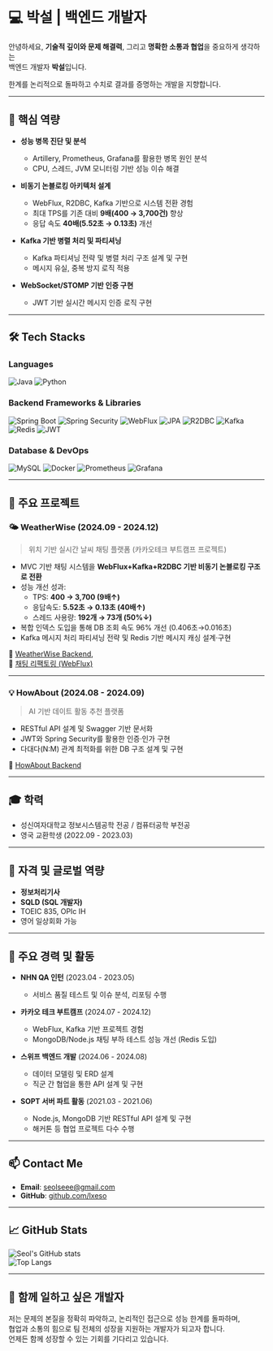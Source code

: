 # 💻 박설 | 백엔드 개발자

안녕하세요, **기술적 깊이와 문제 해결력**, 그리고 **명확한 소통과 협업**을 중요하게 생각하는  
백엔드 개발자 **박설**입니다.

한계를 논리적으로 돌파하고 수치로 결과를 증명하는 개발을 지향합니다.

---

## 🚀 핵심 역량

- **성능 병목 진단 및 분석**
  - Artillery, Prometheus, Grafana를 활용한 병목 원인 분석
  - CPU, 스레드, JVM 모니터링 기반 성능 이슈 해결

- **비동기 논블로킹 아키텍처 설계**
  - WebFlux, R2DBC, Kafka 기반으로 시스템 전환 경험
  - 최대 TPS를 기존 대비 **9배(400 → 3,700건)** 향상
  - 응답 속도 **40배(5.52초 → 0.13초)** 개선

- **Kafka 기반 병렬 처리 및 파티셔닝**
  - Kafka 파티셔닝 전략 및 병렬 처리 구조 설계 및 구현
  - 메시지 유실, 중복 방지 로직 적용

- **WebSocket/STOMP 기반 인증 구현**
  - JWT 기반 실시간 메시지 인증 로직 구현

---

## 🛠️ Tech Stacks

### Languages

![Java](https://img.shields.io/badge/Java-007396?style=flat&logo=java&logoColor=white)
![Python](https://img.shields.io/badge/Python-3776AB?style=flat&logo=python&logoColor=white)

### Backend Frameworks & Libraries

![Spring Boot](https://img.shields.io/badge/Spring_Boot-6DB33F?style=flat&logo=spring-boot&logoColor=white)
![Spring Security](https://img.shields.io/badge/Spring_Security-6DB33F?style=flat&logo=spring-security&logoColor=white)
![WebFlux](https://img.shields.io/badge/WebFlux-61DAFB?style=flat&logo=spring&logoColor=white)
![JPA](https://img.shields.io/badge/JPA-blue?style=flat)
![R2DBC](https://img.shields.io/badge/R2DBC-blueviolet?style=flat)
![Kafka](https://img.shields.io/badge/Kafka-231F20?style=flat&logo=apachekafka&logoColor=white)
![Redis](https://img.shields.io/badge/Redis-DC382D?style=flat&logo=redis&logoColor=white)
![JWT](https://img.shields.io/badge/JWT-000000?style=flat&logo=jsonwebtokens&logoColor=white)

### Database & DevOps

![MySQL](https://img.shields.io/badge/MySQL-4479A1?style=flat&logo=mysql&logoColor=white)
![Docker](https://img.shields.io/badge/Docker-2496ED?style=flat&logo=docker&logoColor=white)
![Prometheus](https://img.shields.io/badge/Prometheus-E6522C?style=flat&logo=prometheus&logoColor=white)
![Grafana](https://img.shields.io/badge/Grafana-F46800?style=flat&logo=grafana&logoColor=white)

---

## 📌 주요 프로젝트

### 🌤️ WeatherWise (2024.09 - 2024.12)

> 위치 기반 실시간 날씨 채팅 플랫폼 (카카오테크 부트캠프 프로젝트)

- MVC 기반 채팅 시스템을 **WebFlux+Kafka+R2DBC 기반 비동기 논블로킹 구조로 전환**
- 성능 개선 성과:
  - TPS: **400 → 3,700 (9배↑)**
  - 응답속도: **5.52초 → 0.13초 (40배↑)**
  - 스레드 사용량: **192개 → 73개 (50%↓)**
- 복합 인덱스 도입을 통해 DB 조회 속도 96% 개선 (0.406초→0.016초)
- Kafka 메시지 처리 파티셔닝 전략 및 Redis 기반 메시지 캐싱 설계·구현

🔗 [WeatherWise Backend](https://github.com/KTB-IDLE/WeatherWise-Server),  
🔗 [채팅 리팩토링 (WebFlux)](https://github.com/KTB-IDLE/WeatherWise-Server-Chatting)

---

### 💡 HowAbout (2024.08 - 2024.09)

> AI 기반 데이트 활동 추천 플랫폼

- RESTful API 설계 및 Swagger 기반 문서화
- JWT와 Spring Security를 활용한 인증·인가 구현
- 다대다(N:M) 관계 최적화를 위한 DB 구조 설계 및 구현

🔗 [HowAbout Backend](https://github.com/HowwAbout/Backend)

---

## 🎓 학력

- 성신여자대학교 정보시스템공학 전공 / 컴퓨터공학 부전공
- 영국 교환학생 (2022.09 - 2023.03)

---

## 📜 자격 및 글로벌 역량

- **정보처리기사**
- **SQLD (SQL 개발자)**
- TOEIC 835, OPIc IH
- 영어 일상회화 가능

---

## 🏃 주요 경력 및 활동

- **NHN QA 인턴** (2023.04 - 2023.05)
  - 서비스 품질 테스트 및 이슈 분석, 리포팅 수행

- **카카오 테크 부트캠프** (2024.07 - 2024.12)
  - WebFlux, Kafka 기반 프로젝트 경험
  - MongoDB/Node.js 채팅 부하 테스트 성능 개선 (Redis 도입)

- **스위프 백엔드 개발** (2024.06 - 2024.08)
  - 데이터 모델링 및 ERD 설계
  - 직군 간 협업을 통한 API 설계 및 구현

- **SOPT 서버 파트 활동** (2021.03 - 2021.06)
  - Node.js, MongoDB 기반 RESTful API 설계 및 구현
  - 해커톤 등 협업 프로젝트 다수 수행

---

## 📫 Contact Me

- **Email**: [seolseee@gmail.com](mailto:seolseee@gmail.com)
- **GitHub**: [github.com/lxeso](https://github.com/lxeso)

---

## 📈 GitHub Stats

![Seol's GitHub stats](https://github-readme-stats.vercel.app/api?username=lxeso&show_icons=true&theme=default)  
![Top Langs](https://github-readme-stats.vercel.app/api/top-langs/?username=lxeso&layout=compact)

---

## 🌱 함께 일하고 싶은 개발자

저는 문제의 본질을 정확히 파악하고, 논리적인 접근으로 성능 한계를 돌파하며,  
협업과 소통의 힘으로 팀 전체의 성장을 지원하는 개발자가 되고자 합니다.  
언제든 함께 성장할 수 있는 기회를 기다리고 있습니다.
